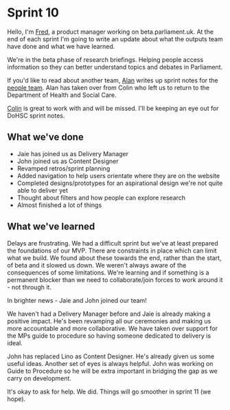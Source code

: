 # Sprint 10

Hello, I'm [Fred](https://twitter.com/_mcghief), a product manager working on beta.parliament.uk. At the end of each sprint I'm going to write an update about what the outputs team have done and what we have learned.

We're in the beta phase of research briefings. Helping people access information so they can better understand topics and debates in Parliament. 

If you'd like to read about another team, [Alan](https://twitter.com/alanmayers) writes up sprint notes for the [people team](https://ukparliament.github.io/sprintnotes.people). Alan has taken over from Colin who left us to return to the Department of Health and Social Care.

[Colin](https://twitter.com/ColinPattinson) is great to work with and will be missed. I'll be keeping an eye out for DoHSC sprint notes.

## What we've done

- Jaie has joined us as Delivery Manager
- John joined us as Content Designer
- Revamped retros/sprint planning
- Added navigation to help users orientate where they are on the website
- Completed designs/prototypes for an aspirational design we're not quite able to deliver yet
- Thought about filters and how people can explore research
- Almost finished a lot of things

## What we've learned

Delays are frustrating. We had a difficult sprint but we've at least prepared the foundations of our MVP. There are constraints in place which can limit what we build. We found about these towards the end, rather than the start, of beta and it slowed us down. We weren't always aware of the consequences of some limitations. We're learning and if something is a permanent blocker than we need to collaborate/join forces to work around it - not through it.

In brighter news - Jaie and John joined our team!

We haven't had a Delivery Manager before and Jaie is already making a positive impact. He's been revamping all our ceremonies and making us more accountable and more collaborative. We have taken over support for the MPs guide to procedure so having someone dedicated to delivery is ideal.

John has replaced Lino as Content Designer. He's already given us some useful ideas. Another set of eyes is always helpful. John was working on Guide to Procedure so he will be extra important in bridging the gap as we carry on development.

It's okay to ask for help. We did. Things will go smoother in sprint 11 (we hope).
